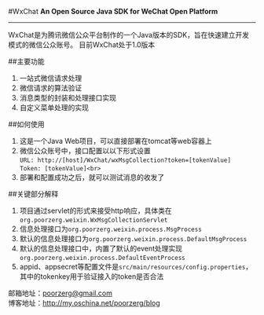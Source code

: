 #WxChat
**An Open Source Java SDK for WeChat Open Platform**  
***
WxChat是为腾讯微信公众平台制作的一个Java版本的SDK，旨在快速建立开发模式的微信公众账号。
目前WxChat处于1.0版本
  
##主要功能
1. 一站式微信请求处理
2. 微信请求的算法验证
3. 消息类型的封装和处理接口实现
4. 自定义菜单处理的实现
  


##如何使用
1. 这是一个Java Web项目，可以直接部署在tomcat等web容器上
2. 微信公众账号中，接口配置以以下形式设置  
`URL: http://[host]/WxChat/wxMsgCollection?token=[tokenValue]`  
`Token: [tokenValue]<br>`  
3. 部署和配置成功之后，就可以测试消息的收发了
  
##关键部分解释
1. 项目通过servlet的形式来接受http响应，具体类在`org.poorzerg.weixin.WxMsgCollectionServlet`
2. 信息处理接口为`org.poorzerg.weixin.process.MsgProcess`
3. 默认的信息处理接口为`org.poorzerg.weixin.process.DefaultMsgProcess`
4. 默认的信息处理接口中，内置了默认的event处理实现`org.poorzerg.weixin.process.DefaultEventProcess`
5. appid、appsecret等配置文件是`src/main/resources/config.properties`，其中的tokenkey用于验证接入的token是否合法
  
邮箱地址：<poorzerg@gmail.com>  
博客地址：<http://my.oschina.net/poorzerg/blog>
